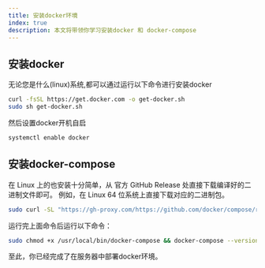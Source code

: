 ```yaml
---
title: 安装docker环境
index: true
description: 本文将带领你学习安装docker 和 docker-compose
---
```

## 安装docker
无论您是什么(linux)系统,都可以通过运行以下命令进行安装docker
```bash
curl -fsSL https://get.docker.com -o get-docker.sh
sudo sh get-docker.sh
```
然后设置docker开机自启
```bash
systemctl enable docker
```
## 安装docker-compose
在 Linux 上的也安装十分简单，从 官方 GitHub Release 处直接下载编译好的二进制文件即可。
例如，在 Linux 64 位系统上直接下载对应的二进制包。
```bash
sudo curl -SL "https://gh-proxy.com/https://github.com/docker/compose/releases/download/v2.19.0/docker-compose-$(uname -s)-$(uname -m)" -o /usr/local/bin/docker-compose > /usr/local/bin/docker-compose
```
运行完上面命令后运行以下命令：
```bash
sudo chmod +x /usr/local/bin/docker-compose && docker-compose --version
```

至此，你已经完成了在服务器中部署docker环境。